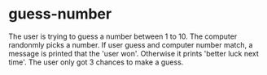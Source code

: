 # guess-number

The user is trying to guess a number between 1 to 10. The computer randonmly picks a number. If user guess and computer number match, a message is printed that the 'user won'.
Otherwise it prints 'better luck next time'.
The user only got 3 chances to make a guess.
